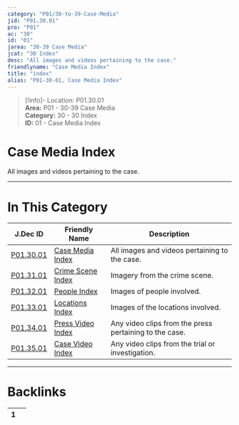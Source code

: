 ```yaml
---  
category: "P01/30-to-39-Case-Media"  
jid: "P01.30.01"  
pro: "P01"  
ac: "30"  
id: "01"  
jarea: "30-39 Case Media"  
jcat: "30 Index"  
desc: "All images and videos pertaining to the case."  
friendlyname: "Case Media Index"  
title: "index"  
alias: "P01-30-01, Case Media Index"  
---  
```

>[!info]- Location: P01.30.01  
>**Area:** P01 - 30-39 Case Media  
>**Category:** 30 - 30 Index  
>**ID:** 01 - Case Media Index  
  
# Case Media Index  
  
All images and videos pertaining to the case.  
  
  
  
---  
# In This Category  
  
| J.Dec ID                                                                      | Friendly Name                                                                         | Description                                            |  
| ----------------------------------------------------------------------------- | ------------------------------------------------------------------------------------- | ------------------------------------------------------ |  
| [P01.30.01](index.md)                | [Case Media Index](index.md)                 | All images and videos pertaining to the case.          |  
| [P01.31.01](./31-Crime-Scene/index.md) | [Crime Scene Index](./31-Crime-Scene/index.md) | Imagery from the crime scene.                          |  
| [P01.32.01](./32-People/index.md)      | [People Index](./32-People/index.md)           | Images of people involved.                             |  
| [P01.33.01](./33-Locations/index.md)   | [Locations Index](./33-Locations/index.md)     | Images of the locations involved.                      |  
| [P01.34.01](./34-Press-Video/index.md) | [Press Video Index](./34-Press-Video/index.md) | Any video clips from the press pertaining to the case. |  
| [P01.35.01](./35-Case-Video/index.md)  | [Case Video Index](./35-Case-Video/index.md)   | Any video clips from the trial or investigation.       |  
  
  
---  
# Backlinks  
<div><table class="dataview table-view-table"><thead class="table-view-thead"><tr class="table-view-tr-header"><th class="table-view-th"><span></span><span class="dataview small-text">1</span></th><th class="table-view-th"><span></span></th></tr></thead><tbody class="table-view-tbody"></tbody></table></div>